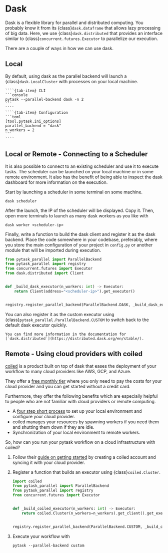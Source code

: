 # Dask

Dask is a flexible library for parallel and distributed computing. You probably know it
from its {class}`dask.dataframe` that allows lazy processing of big data. Here, we use
{class}`dask.distributed` that provides an interface similar to
{class}`concurrent.futures.Executor` to parallelize our execution.

There are a couple of ways in how we can use dask.

## Local

By default, using dask as the parallel backend will launch a {class}`dask.LocalCluster`
with processes on your local machine.

`````{tab-set}
````{tab-item} CLI
```console
pytask --parallel-backend dask -n 2
```
````
````{tab-item} Configuration
```toml
[tool.pytask.ini_options]
parallel_backend = "dask"
n_workers = 2
```
````
`````

## Local or Remote - Connecting to a Scheduler

It is also possible to connect to an existing scheduler and use it to execute tasks. The
scheduler can be launched on your local machine or in some remote environment. It also
has the benefit of being able to inspect the dask dashboard for more information on the
execution.

Start by launching a scheduler in some terminal on some machine.

```console
dask scheduler
```

After the launch, the IP of the scheduler will be displayed. Copy it. Then, open more
terminals to launch as many dask workers as you like with

```console
dask worker <scheduler-ip>
```

Finally, write a function to build the dask client and register it as the dask backend.
Place the code somewhere in your codebase, preferably, where you store the main
configuration of your project in `config.py` or another module that will be imported
during execution.

```python
from pytask_parallel import ParallelBackend
from pytask_parallel import registry
from concurrent.futures import Executor
from dask.distributed import Client


def _build_dask_executor(n_workers: int) -> Executor:
    return Client(address="<scheduler-ip>").get_executor()


registry.register_parallel_backend(ParallelBackend.DASK, _build_dask_executor)
```

You can also register it as the custom executor using
{class}`pytask_parallel.ParallelBackend.CUSTOM` to switch back to the default dask
executor quickly.

```{seealso}
You can find more information in the documentation for
[`dask.distributed`](https://distributed.dask.org/en/stable/).
```

## Remote - Using cloud providers with coiled

[coiled](https://www.coiled.io/) is a product built on top of dask that eases the
deployment of your workflow to many cloud providers like AWS, GCP, and Azure.

They offer a [free monthly tier](https://www.coiled.io/pricing) where you only
need to pay the costs for your cloud provider and you can get started without a credit
card.

Furthermore, they offer the following benefits which are especially helpful to people
who are not familiar with cloud providers or remote computing.

- A [four step short process](https://docs.coiled.io/user_guide/setup/index.html) to set
  up your local environment and configure your cloud provider.
- coiled manages your resources by spawning workers if you need them and shutting them
  down if they are idle.
- Synchronization of your local environment to remote workers.

So, how can you run your pytask workflow on a cloud infrastructure with coiled?

1. Follow their [guide on getting
   started](https://docs.coiled.io/user_guide/setup/index.html) by creating a coiled
   account and syncing it with your cloud provider.

1. Register a function that builds an executor using {class}`coiled.Cluster`.

   ```python
   import coiled
   from pytask_parallel import ParallelBackend
   from pytask_parallel import registry
   from concurrent.futures import Executor


   def _build_coiled_executor(n_workers: int) -> Executor:
       return coiled.Cluster(n_workers=n_workers).get_client().get_executor()


   registry.register_parallel_backend(ParallelBackend.CUSTOM, _build_coiled_executor)
   ```

1. Execute your workflow with

   ```console
   pytask --parallel-backend custom
   ```
